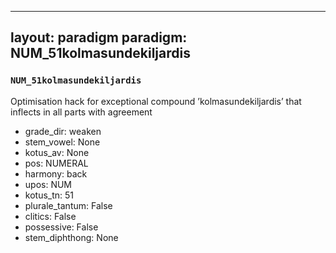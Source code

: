 
---
layout: paradigm
paradigm: NUM_51kolmasundekiljardis
---
### ` NUM_51kolmasundekiljardis `

Optimisation hack for exceptional compound ’kolmasundekiljardis’ that inflects in all parts with agreement
* grade_dir: weaken
* stem_vowel: None
* kotus_av: None
* pos: NUMERAL
* harmony: back
* upos: NUM
* kotus_tn: 51
* plurale_tantum: False
* clitics: False
* possessive: False
* stem_diphthong: None
